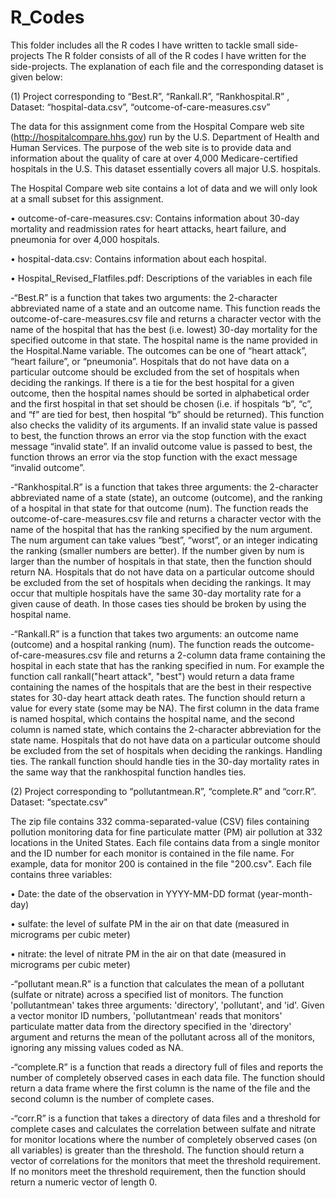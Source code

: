 # R_Codes
This folder includes all the R codes I have written to tackle small side-projects
The R folder consists of all of the R codes I have written for the side-projects.
The explanation of each file and the corresponding dataset is given below:


(1) Project corresponding to “Best.R”, “Rankall.R”, “Rankhospital.R” , Dataset: “hospital-data.csv”, “outcome-of-care-measures.csv”  


The data for this assignment come from the Hospital Compare web site (http://hospitalcompare.hhs.gov) run by the U.S. Department of Health and Human Services. The purpose of the web site is to provide data and information about the quality of care at over 4,000 Medicare-certified hospitals in the U.S. This dataset essentially covers all major U.S. hospitals. 

The Hospital Compare web site contains a lot of data and we will only look at a small subset for this assignment. 

• outcome-of-care-measures.csv: Contains information about 30-day mortality and readmission rates for heart attacks, heart failure, and pneumonia for over 4,000 hospitals. 

• hospital-data.csv: Contains information about each hospital. 

• Hospital_Revised_Flatfiles.pdf: Descriptions of the variables in each file


-“Best.R” is a function that takes two arguments: the 2-character abbreviated name of a state and an outcome name. This function reads the outcome-of-care-measures.csv file and returns a character vector with the name of the hospital that has the best (i.e. lowest) 30-day mortality for the specified outcome in that state. The hospital name is the name provided in the Hospital.Name variable. The outcomes can be one of “heart attack”, “heart failure”, or “pneumonia”. Hospitals that do not have data on a particular outcome should be excluded from the set of hospitals when deciding the rankings. If there is a tie for the best hospital for a given outcome, then the hospital names should be sorted in alphabetical order and the first hospital in that set should be chosen (i.e. if hospitals “b”, “c”, and “f” are tied for best, then hospital “b” should be returned).
This function also checks the validity of its arguments. If an invalid state value is passed to best, the function throws an error via the stop function with the exact message “invalid state”. If an invalid outcome value is passed to best, the function throws an error via the stop function with the exact message “invalid outcome”.

-“Rankhospital.R”  is a function that takes three arguments: the 2-character abbreviated name of a state (state), an outcome (outcome), and the ranking of a hospital in that state for that outcome (num). The function reads the outcome-of-care-measures.csv file and returns a character vector with the name of the hospital that has the ranking specified by the num argument. The num argument can take values “best”, “worst”, or an integer indicating the ranking (smaller numbers are better). If the number given by num is larger than the number of hospitals in that state, then the function should return NA. Hospitals that do not have data on a particular outcome should be excluded from the set of hospitals when deciding the rankings. It may occur that multiple hospitals have the same 30-day mortality rate for a given cause of death. In those cases ties should be broken by using the hospital name. 

-“Rankall.R” is a function that takes two arguments: an outcome name (outcome) and a hospital ranking (num). The function reads the outcome-of-care-measures.csv file and returns a 2-column data frame containing the hospital in each state that has the ranking specified in num. For example the function call rankall("heart attack", "best") would return a data frame containing the names of the hospitals that are the best in their respective states for 30-day heart attack death rates. The function should return a value for every state (some may be NA). The first column in the data frame is named hospital, which contains the hospital name, and the second column is named state, which contains the 2-character abbreviation for the state name. Hospitals that do not have data on a particular outcome should be excluded from the set of hospitals when deciding the rankings. Handling ties. The rankall function should handle ties in the 30-day mortality rates in the same way that the rankhospital function handles ties.


(2) Project corresponding to “pollutantmean.R”, “complete.R” and “corr.R”. Dataset: “spectate.csv”

The zip file contains 332 comma-separated-value (CSV) files containing pollution monitoring data for fine particulate matter (PM) air pollution at 332 locations in the United States. Each file contains data from a single monitor and the ID number for each monitor is contained in the file name. For example, data for monitor 200 is contained in the file "200.csv". Each file contains three variables:

• Date: the date of the observation in YYYY-MM-DD format (year-month-day)

• sulfate: the level of sulfate PM in the air on that date (measured in micrograms per cubic meter)

• nitrate: the level of nitrate PM in the air on that date (measured in micrograms per cubic meter)

-“pollutant mean.R” is a function that calculates the mean of a pollutant (sulfate or nitrate) across a specified list of monitors. The function 'pollutantmean' takes three arguments: 'directory', 'pollutant', and 'id'. Given a vector monitor ID numbers, 'pollutantmean' reads that monitors' particulate matter data from the directory specified in the 'directory' argument and returns the mean of the pollutant across all of the monitors, ignoring any missing values coded as NA. 

-“complete.R”  is a function that reads a directory full of files and reports the number of completely observed cases in each data file. The function should return a data frame where the first column is the name of the file and the second column is the number of complete cases. 

-“corr.R” is a function that takes a directory of data files and a threshold for complete cases and calculates the correlation between sulfate and nitrate for monitor locations where the number of completely observed cases (on all variables) is greater than the threshold. The function should return a vector of correlations for the monitors that meet the threshold requirement. If no monitors meet the threshold requirement, then the function should return a numeric vector of length 0. 





